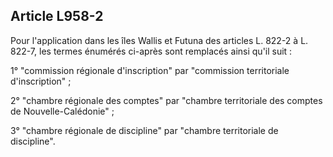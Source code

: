 Article L958-2
----
Pour l'application dans les îles Wallis et Futuna des articles L. 822-2 à L.
822-7, les termes énumérés ci-après sont remplacés ainsi qu'il suit :

1° "commission régionale d'inscription" par "commission territoriale
d'inscription" ;

2° "chambre régionale des comptes" par "chambre territoriale des comptes de
Nouvelle-Calédonie" ;

3° "chambre régionale de discipline" par "chambre territoriale de discipline".
